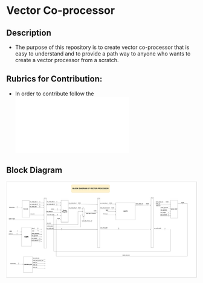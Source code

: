 # Vector Co-processor

## Description 
- The purpose of this repository is to create vector co-processor that is easy to understand and to provide a path way to anyone who wants to create a vector processor from a scratch.  

## Rubrics for Contribution:
- In order to contribute follow the ![Contribution_Rubrics](./CONTRIBUTING.md)


## Block Diagram
![Block_Diagram](/docs/vector_processor_docs/vector_processor_block_diagram.drawio.png)

